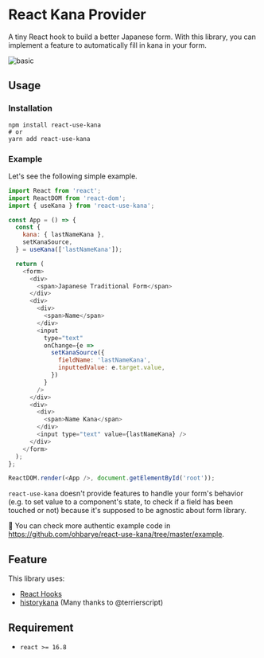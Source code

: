 # React Kana Provider

A tiny React hook to build a better Japanese form. With this library, you can implement a feature to automatically fill in kana in your form.

![basic](https://user-images.githubusercontent.com/1811616/52522034-6d916200-2cc3-11e9-873f-99ac38a58de6.gif)

## Usage

### Installation

```shell
npm install react-use-kana
# or
yarn add react-use-kana
```

### Example

Let's see the following simple example.

```javascript
import React from 'react';
import ReactDOM from 'react-dom';
import { useKana } from 'react-use-kana';

const App = () => {
  const {
    kana: { lastNameKana },
    setKanaSource,
  } = useKana(['lastNameKana']);

  return (
    <form>
      <div>
        <span>Japanese Traditional Form</span>
      </div>
      <div>
        <div>
          <span>Name</span>
        </div>
        <input
          type="text"
          onChange={e =>
            setKanaSource({
              fieldName: 'lastNameKana',
              inputtedValue: e.target.value,
            })
          }
        />
      </div>
      <div>
        <div>
          <span>Name Kana</span>
        </div>
        <input type="text" value={lastNameKana} />
      </div>
    </form>
  );
};

ReactDOM.render(<App />, document.getElementById('root'));
```

`react-use-kana` doesn't provide features to handle your form's behavior (e.g. to set value to a component's state, to check if a field has been touched or not) because it's supposed to be agnostic about form library.

📝 You can check more authentic example code in https://github.com/ohbarye/react-use-kana/tree/master/example.

## Feature

This library uses:

- [React Hooks](https://reactjs.org/docs/hooks-intro.html)
- [historykana](https://github.com/terrierscript/historykana) (Many thanks to @terrierscript)

## Requirement

- `react >= 16.8`
